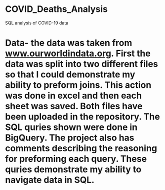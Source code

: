 # COVID_Deaths_Analysis
SQL analysis of COVID-19 data
# Data- the data was taken from www.ourworldindata.org. First the data was split into two different files so that I could demonstrate my ability to preform joins. This action was done in excel and then each sheet was saved. Both files have been uploaded in the repository. The SQL quries shown were done in BigQuery. The project also has comments describing the reasoning for preforming each query. These quries demonstrate my ability to navigate data in SQL.
